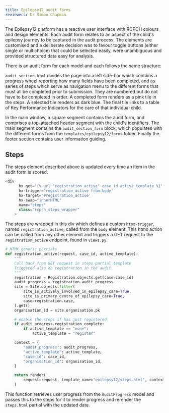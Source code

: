 ```yaml
---
title: Epilepsy12 audit forms
reviewers: Dr Simon Chapman
---
```


The Epilepsy12 platform has a reactive user interface with RCPCH colours and design elements. Each audit form relates to an aspect of the child's epilepsy journey to be captured in the audit process. The elements are customised and a deliberate decision was to favour toggle buttons (either single or multichoice) that could be selected easily, were unambiguous and provided structured data easy for analysis. 

There is an audit form for each model and each follows the same structure:

```audit_section.html``` divides the page into a left side-bar which contains a progress wheel reporting how many fields have been completed, and as series of steps which serve as navigation menu to the different forms that must all be completed prior to submission. They are numbered but do not have to be completed in order. A completed form renders as a pink tile in the steps. A selected tile renders as dark blue. The final tile links to a table of Key Performance Indicators for the care of that individual child.

In the main window, a square segment contains the audit form, and comprises a top-attached header segment with the child's identifiers. The main segment contains the ```audit_section_form``` block, which populates with the different forms from the ```templates/epilepsy12/forms``` folder. Finally the footer section contains user information guiding.

## Steps

The steps element described above is updated every time an item in the audit form is scored.

```python
<div
      hx-get='{% url "registration_active" case_id active_template %}'
      hx-trigger='registration_active from:body'
      hx-target='#registration_active'
      hx-swap="innerHTML"
      name="steps"
      class="rcpch_steps_wrapper"
    >
```

The steps are wrapped in this div which defines a custom ```htmx-trigger```, named ```registration_active```, called from the ```body``` element. This htmx action can be called from any other element and triggers a GET request to the ```registration_active``` endpoint, found in ```views.py```.

```python
# HTMX generic partials
def registration_active(request, case_id, active_template):
    """
    Call back from GET request in steps partial template
    Triggered also on registration in the audit
    """
    registration = Registration.objects.get(case=case_id)
    audit_progress = registration.audit_progress
    site = Site.objects.filter(
        site_is_actively_involved_in_epilepsy_care=True,
        site_is_primary_centre_of_epilepsy_care=True,
        case=registration.case,
    ).get()
    organisation_id = site.organisation.pk

    # enable the steps if has just registered
    if audit_progress.registration_complete:
        if active_template == "none":
            active_template = "register"

    context = {
        "audit_progress": audit_progress,
        "active_template": active_template,
        "case_id": case_id,
        "organisation_id": organisation_id,
    }

    return render(
        request=request, template_name="epilepsy12/steps.html", context=context
    )
```

This function retrieves user progress from the ```AuditProgress``` model and passes this to the steps for it to render progress and rerender the ```steps.html``` partial with the updated data.